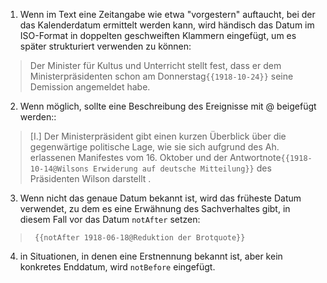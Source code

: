1) Wenn im Text eine Zeitangabe wie etwa "vorgestern" auftaucht, bei der das Kalenderdatum ermittelt werden kann, wird händisch das Datum im ISO-Format in doppelten geschweiften Klammern eingefügt, um es später strukturiert verwenden zu können:
> Der Minister für Kultus und Unterricht stellt fest, dass er dem Ministerpräsidenten schon am Donnerstag`{{1918-10-24}}` seine Demission angemeldet habe.
    
2) Wenn möglich, sollte eine Beschreibung des Ereignisse mit @ beigefügt werden::
>[I.] Der Ministerpräsident gibt einen kurzen Überblick über die gegenwärtige politische Lage, wie sie sich aufgrund des Ah. erlassenen Manifestes vom 16. Oktober und der Antwortnote`{{1918-10-14@Wilsons Erwiderung auf deutsche Mitteilung}}` des Präsidenten Wilson darstellt .
    
3) Wenn nicht das genaue Datum bekannt ist, wird das früheste Datum verwendet, zu dem es eine Erwähnung des Sachverhaltes gibt, in diesem Fall vor das Datum `notAfter` setzen:
>` {{notAfter 1918-06-18@Reduktion der Brotquote}}`

4) in Situationen, in denen eine Erstnennung bekannt ist, aber kein konkretes Enddatum, wird `notBefore` eingefügt.
